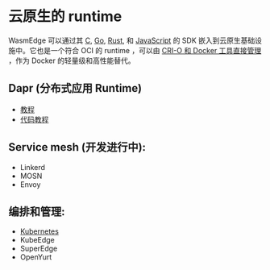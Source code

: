 # 云原生的 runtime

WasmEdge 可以通过其 [C](../../embed/c.md), [Go](../../embed/go.md), [Rust](../../embed/rust.md), 和 [JavaScript](../../embed/node.md) 的 SDK 嵌入到云原生基础设施中。它也是一个符合 OCI 的 runtime ，可以由 [CRI-O 和 Docker 工具直接管理](https://www.secondstate.io/articles/manage-webassembly-apps-in-wasmedge-using-docker-tools/) ，作为 Docker 的轻量级和高性能替代。

## Dapr (分布式应用 Runtime)

* [教程](https://www.secondstate.io/articles/dapr-wasmedge-webassembly/)
* [代码教程](https://github.com/second-state/dapr-wasm)

## Service mesh (开发进行中):

* Linkerd
* MOSN
* Envoy

## 编排和管理:

* [Kubernetes](https://www.secondstate.io/articles/manage-webassembly-apps-in-wasmedge-using-docker-tools/)
* KubeEdge
* SuperEdge
* OpenYurt
